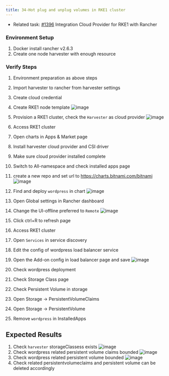 ```yaml
---
title: 34-Hot plug and unplug volumes in RKE1 cluster
---
```

* Related task: [#1396](https://github.com/harvester/harvester/issues/1396) Integration Cloud Provider for RKE1 with Rancher

### Environment Setup
1. Docker install rancher v2.6.3
1. Create one node harvester with enough resource

### Verify Steps

1. Environment preparation as above steps
2. Import harvester to rancher from harvester settings
3. Create cloud credential
4. Create RKE1 node template 
![image](https://user-images.githubusercontent.com/29251855/146299688-3875c18f-61d6-48e6-a15e-250d59c177ba.png)
5. Provision a RKE1 cluster, check the `Harvester` as cloud provider 
![image](https://user-images.githubusercontent.com/29251855/146342214-568bf017-e0e2-4b3a-9f38-894eff77d439.png)
6. Access RKE1 cluster 
7. Open charts in Apps & Market page 
8. Install harvester cloud provider and CSI driver 
9. Make sure cloud provider installed complete
12. Switch to All-namespace and check installed apps page
13. create a new repo and set url to https://charts.bitnami.com/bitnami
![image](https://user-images.githubusercontent.com/29251855/146343516-ff992ee5-9105-42f8-bfa9-42f84a137015.png)

14. Find and deploy `wordpress` in chart 
![image](https://user-images.githubusercontent.com/29251855/146343376-97df8ead-a88e-4493-b78a-b975cc5e21a0.png)

15. Open Global settings in Rancher dashboard 
16. Change the UI-offline preferred to `Remote` 
![image](https://user-images.githubusercontent.com/29251855/146343923-f4051c3a-56b0-4c41-a40e-c664075ed7c0.png)
17. Click ctrl+R to refresh page
18. Access RKE1 cluster 
18. Open `Services` in service discovery
19. Edit the config of wordpress load balancer service
20. Open the Add-on config in load balancer page and save
![image](https://user-images.githubusercontent.com/29251855/146344351-5ea354b7-2931-4b9f-8fe1-40039f008070.png)
21. Check wordpress deployment
22. Check Storage Class page 
23. Check Persistent Volume in storage
24. Open Storage -> PersistentVolumeClaims
25. Open Storage -> PersistentVolume
26. Remove `wordpress` in InstalledApps


## Expected Results
1. Check `harvester` storageClassess exists
![image](https://user-images.githubusercontent.com/29251855/147917863-9e3c712e-0684-42e7-8b07-e87e8f7eb8f3.png)
1. Check wordpress related persistent volume claims bounded
![image](https://user-images.githubusercontent.com/29251855/147917875-66bd3426-0ccc-4a4d-920a-30e7b856abd3.png)
1. Check wordpress related persistent volume bounded 
![image](https://user-images.githubusercontent.com/29251855/147917907-a6a1f8a0-d116-46a6-b256-1fec8010c268.png)
1. Check related persistentvolumeclaims and persistent volume can be deleted accordingly




